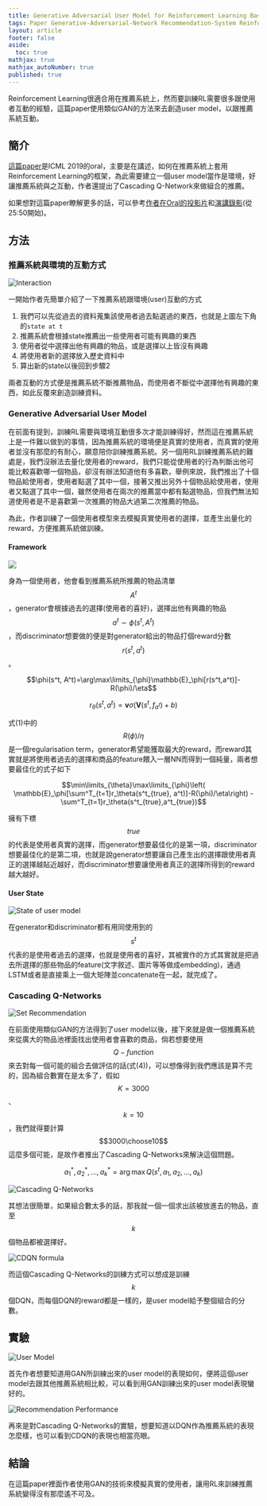 ```yaml
---
title: Generative Adversarial User Model for Reinforcement Learning Based Recommendation System
tags: Paper Generative-Adversarial-Network Recommendation-System Reinforcement-Learning
layout: article
footer: false
aside:
  toc: true
mathjax: true
mathjax_autoNumber: true
published: true
---
```


Reinforcement Learning很適合用在推薦系統上，然而要訓練RL需要很多跟使用者互動的經驗，這篇paper使用類似GAN的方法來去創造user model，以跟推薦系統互動。

<!--more-->

## 簡介

[這篇paper](https://arxiv.org/pdf/1812.10613.pdf)是ICML 2019的oral，主要是在講述，如何在推薦系統上套用Reinforcement Learning的框架，為此需要建立一個user model當作是環境，好讓推薦系統與之互動，作者還提出了Cascading Q-Network來做組合的推薦。

如果想對這篇paper瞭解更多的話，可以參考[作者在Oral的投影片](https://icml.cc/media/Slides/icml/2019/201(11-14-00)-11-14-25-4831-generative_adve.pdf)和[演講錄影](https://slideslive.com/38917397/time-series)(從25:50開始)。

## 方法

### 推薦系統與環境的互動方式

![Interaction](interaction.png)

一開始作者先簡單介紹了一下推薦系統跟環境(user)互動的方式

1. 我們可以先從過去的資料蒐集該使用者過去點選過的東西，也就是上圖左下角的`state at t`
2. 推薦系統會根據state推薦出一些使用者可能有興趣的東西
3. 使用者從中選擇出他有興趣的物品，或是選擇以上皆沒有興趣
4. 將使用者新的選擇放入歷史資料中
5. 算出新的state以後回到步驟2

兩者互動的方式便是推薦系統不斷推薦物品，而使用者不斷從中選擇他有興趣的東西，如此反覆來創造訓練資料。

### Generative Adversarial User Model

在前面有提到，訓練RL需要與環境互動很多次才能訓練得好，然而這在推薦系統上是一件難以做到的事情，因為推薦系統的環境便是真實的使用者，而真實的使用者並沒有那麼的有耐心，願意陪你訓練推薦系統。另一個用RL訓練推薦系統的難處是，我們沒辦法去量化使用者的reward，我們只能從使用者的行為判斷出他可能比較喜歡哪一個物品，卻沒有辦法知道他有多喜歡，舉例來說，我們推出了十個物品給使用者，使用者點選了其中一個，接著又推出另外十個物品給使用者，使用者又點選了其中一個，雖然使用者在兩次的推薦當中都有點選物品，但我們無法知道使用者是不是喜歡第一次推薦的物品大過第二次推薦的物品。

為此，作者訓練了一個使用者模型來去模擬真實使用者的選擇，並產生出量化的reward，方便推薦系統做訓練。

#### Framework

<img class="image image--xl" src="gan-user-model.png"/>

身為一個使用者，他會看到推薦系統所推薦的物品清單$$A^t$$，generator會根據過去的選擇(使用者的喜好)，選擇出他有興趣的物品$$a^t\sim \phi(s^t, A^t)$$，而discriminator想要做的便是對generator給出的物品打個reward分數$$r(s^t,a^t)$$。

$$\phi(s^t, A^t)=\arg\max\limits_{\phi}\mathbb{E}_\phi[r(s^t,a^t)]-R(\phi)/\eta$$

$$r_\theta(s^t,a^t)=\mathbf{v}\sigma(\mathbf{V}(s^t,f_{a^t})+b)$$

式(1)中的$$R(\phi)/\eta$$是一個regularisation term，generator希望能獲取最大的reward，而reward其實就是將使用者過去的選擇和商品的feature餵入一層NN而得到一個純量，兩者想要最佳化的式子如下

$$\min\limits_{\theta}\max\limits_{\phi}\left( \mathbb{E}_\phi[\sum^T_{t=1}r_\theta(s^t_{true}, a^t)]-R(\phi)/\eta\right) - \sum^T_{t=1}r_\theta(s^t_{true},a^t_{true})$$

擁有下標$$true$$的代表是使用者真實的選擇，而generator想要最佳化的是第一項，discriminator想要最佳化的是第二項，也就是說generator想要讓自己產生出的選擇跟使用者真正的選擇越貼近越好，而discriminator想要讓使用者真正的選擇所得到的reward越大越好。

#### User State

![State of user model](user-model-state.png)

在generator和discriminator都有用同使用到的$$s^t$$代表的是使用者過去的選擇，也就是使用者的喜好，其被實作的方式其實就是把過去所選擇的那些物品的feature(文字敘述、圖片等等做成embedding)，通過LSTM或者是直接乘上一個大矩陣並concatenate在一起，就完成了。

### Cascading Q-Networks

![Set Recommendation](set-recommendation.png)

在前面使用類似GAN的方法得到了user model以後，接下來就是做一個推薦系統來從廣大的物品池裡面找出使用者會喜歡的商品，倘若想要使用$$Q-function$$來去對每一個可能的組合去做評估的話(式(4))，可以想像得到我們應該是算不完的，因為組合數實在是太多了，假如$$K=3000$$、$$k=10$$，我們就得要計算$$3000\choose10$$這麼多個可能，是故作者推出了Cascading Q-Networks來解決這個問題。

$$a^*_1, a^*_2, ..., a^*_k=\arg\max Q(s^t, a_1, a_2, ..., a_k)$$

![Cascading Q-Networks](cdqn.png)

其想法很簡單，如果組合數太多的話，那我就一個一個求出該被放進去的物品，直至$$k$$個物品都被選擇好。

![CDQN formula](cdqn-formula.png)

而這個Cascading Q-Networks的訓練方式可以想成是訓練$$k$$個DQN，而每個DQN的reward都是一樣的，是user model給予整個組合的分數。

## 實驗

![User Model](user-model-number.png)

首先作者想要知道用GAN所訓練出來的user model的表現如何，便將這個user model去跟其他推薦系統相比較，可以看到用GAN訓練出來的user model表現蠻好的。

![Recommendation Performance](recommendation-performance.png)

再來是對Cascading Q-Networks的實驗，想要知道以DQN作為推薦系統的表現怎麼樣，也可以看到CDQN的表現也相當亮眼。

## 結論

在這篇paper裡面作者使用GAN的技術來模擬真實的使用者，讓用RL來訓練推薦系統變得沒有那麼遙不可及。
